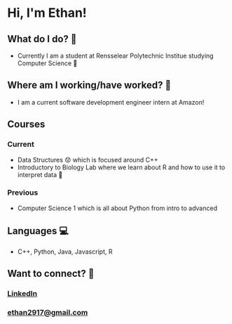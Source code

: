 # Hi, I'm Ethan!
## What do I do? :thought_balloon:
- Currently I am a student at Rensselear Polytechnic Institue studying Computer Science :school:
## Where am I working/have worked? :briefcase:
- I am a current software development engineer intern at Amazon!
## Courses
### Current
- Data Structures :worried: which is focused around C++
- Introductory to Biology Lab where we learn about R and how to use it to interpret data :ledger:
### Previous
- Computer Science 1 which is all about Python from intro to advanced 
## Languages :computer:
- C++, Python, Java, Javascript, R
## Want to connect? :postbox:
### **[LinkedIn](https://www.linkedin.com/in/ethanelizardogarcia/)**
### **ethan2917@gmail.com**
